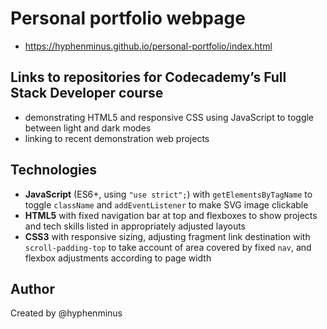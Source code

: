 # Personal portfolio webpage

* https://hyphenminus.github.io/personal-portfolio/index.html

## Links to repositories for Codecademy’s Full Stack Developer course

* demonstrating HTML5 and responsive CSS using JavaScript to toggle between light and dark modes
* linking to recent demonstration web projects

## Technologies

 * **JavaScript** (ES6+, using `"use strict";`) with `getElementsByTagName` to toggle `className` and `addEventListener` to make SVG image clickable
 * **HTML5** with fixed navigation bar at top and flexboxes to show projects and tech skills listed in appropriately adjusted layouts
 * **CSS3** with responsive sizing, adjusting fragment link destination with `scroll-padding-top` to take account of area covered by fixed `nav`,  and flexbox adjustments according to page width

## Author

Created by @hyphenminus